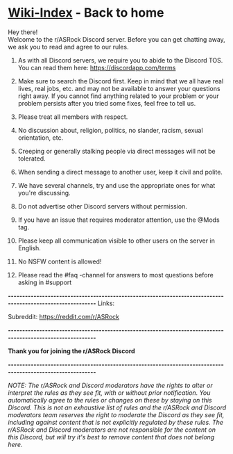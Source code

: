 # [Wiki-Index](/index.md) - Back to home

Hey there!  
Welcome to the r/ASRock Discord server. Before you can get chatting away, we ask you to read and agree to our rules.

1. As with all Discord servers, we require you to abide to the Discord TOS. You can read them here: 
https://discordapp.com/terms

2. Make sure to search the Discord first. Keep in mind that we all have real lives, real jobs, etc. and may not be available to answer your questions right away.
If you cannot find anything related to your problem or your problem persists after you tried some fixes, feel free to tell us.

3. Please treat all members with respect.

4. No discussion about, religion, politics, no slander, racism, sexual orientation, etc.

5. Creeping or generally stalking people via direct messages will not be tolerated.

6. When sending a direct message to another user, keep it civil and polite.

7. We have several channels, try and use the appropriate ones for what you're discussing.

8. Do not advertise other Discord servers without permission.

9. If you have an issue that requires moderator attention, use the @Mods tag.

10. Please keep all communication visible to other users on the server in English.

11. No NSFW content is allowed!

12. Please read the #faq -channel for answers to most questions before asking in #support

**-----------------------------------------------------------------------------------------------------------** 
Links:

Subreddit: https://reddit.com/r/ASRock  

**-----------------------------------------------------------------------------------------------------------**

**Thank you for joining the r/ASRock Discord**

**-----------------------------------------------------------------------------------------------------------**

*NOTE: The r/ASRock and Discord moderators have the rights to alter or interpret the rules as they see fit, with or without prior notification. You automatically agree to the rules or changes on these by staying on this Discord. This is not an exhaustive list of rules and the r/ASRock and Discord moderators team reserves the right to moderate the Discord as they see fit, including against content that is not explicitly regulated by these rules. The r/ASRock and Discord moderators are not responsible for the content on this Discord, but will try it's best to remove content that does not belong here.*